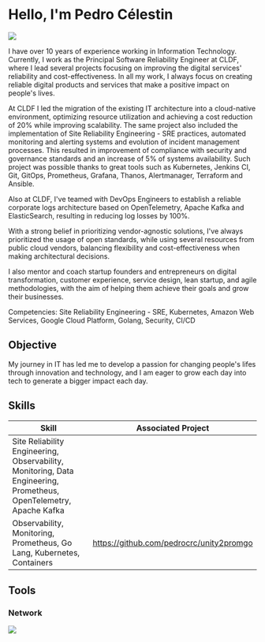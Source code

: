 # Hello, I'm Pedro Célestin
<a href="https://www.linkedin.com/in/pedrocrc/"><img src="https://img.shields.io/badge/-LinkedIn-0072b1?&style=for-the-badge&logo=linkedin&logoColor=white" /></a>

I have over 10 years of experience working in Information Technology. Currently, I work as the Principal Software Reliability Engineer at CLDF, where I lead several projects focusing on improving the digital services' reliability and cost-effectiveness. In all my work, I always focus on creating reliable digital products and services that make a positive impact on people's lives.

At CLDF I led the migration of the existing IT architecture into a cloud-native environment, optimizing resource utilization and achieving a cost reduction of 20% while improving scalability. The same project also included the implementation of Site Reliability Engineering - SRE practices, automated monitoring and alerting systems and evolution of incident management processes. This resulted in improvement of compliance with security and governance standards and an increase of 5% of systems availability. Such project was possible thanks to great tools such as Kubernetes, Jenkins CI, Git, GitOps, Prometheus, Grafana, Thanos, Alertmanager, Terraform and Ansible.

Also at CLDF, I've teamed with DevOps Engineers to establish a reliable corporate logs architecture based on OpenTelemetry, Apache Kafka and ElasticSearch, resulting in reducing log losses by 100%.

With a strong belief in prioritizing vendor-agnostic solutions, I've always prioritized the usage of open standards, while using several resources from public cloud vendors, balancing flexibility and cost-effectiveness when making architectural decisions.

I also mentor and coach startup founders and entrepreneurs on digital transformation, customer experience, service design, lean startup, and agile methodologies, with the aim of helping them achieve their goals and grow their businesses.

Competencies: Site Reliability Engineering - SRE, Kubernetes, Amazon Web Services, Google Cloud Platform, Golang, Security, CI/CD

## Objective

My journey in IT has led me to develop a passion for changing people's lifes through innovation and technology, and I am eager to grow each day into tech to generate a bigger impact each day.

## Skills

| Skill                                         | Associated Project         |
|-----------------------------------------------|----------------------------|
| Site Reliability Engineering, Observability, Monitoring, Data Engineering, Prometheus, OpenTelemetry, Apache Kafka          | |
| Observability, Monitoring, Prometheus, Go Lang, Kubernetes, Containers | https://github.com/pedrocrc/unity2promgo |

## Tools

### Network
<div>
    <img src="https://img.shields.io/badge/-Wireshark-1679A7?&style=for-the-badge&logo=Wireshark&logoColor=white" />
</div>
